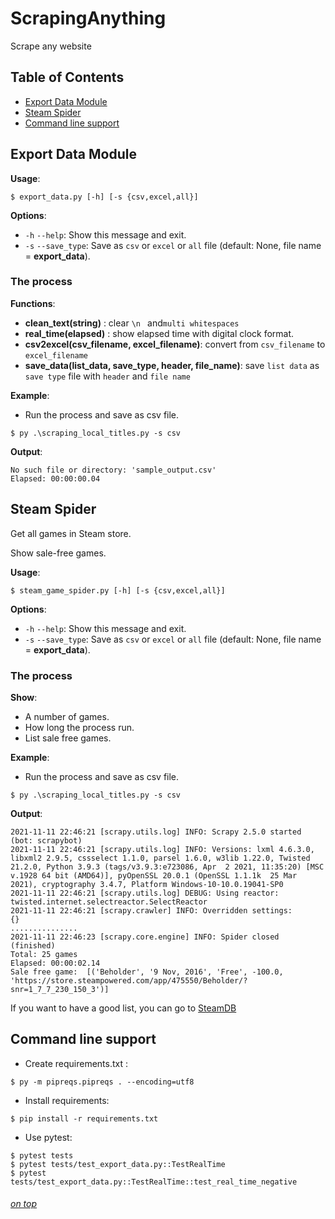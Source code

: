 # ScrapingAnything
Scrape any website


## Table of Contents


- [Export Data Module](#export-data-module)
- [Steam Spider](#steam-spider)
- [Command line support](#command-line-support)


## Export Data Module

**Usage**:


```console
$ export_data.py [-h] [-s {csv,excel,all}]
```


**Options**:

- `-h` `--help`: Show this message and exit.
- `-s` `--save_type`: Save as ``csv`` or ``excel`` or ``all`` file (default: None, file name = **export_data**).

### The process

**Functions**:
- **clean_text(string)** : clear `\n ` and`multi whitespaces`
- **real_time(elapsed)** : show elapsed time with digital clock format. 
- **csv2excel(csv_filename, excel_filename)**: convert from `csv_filename` to `excel_filename`
- **save_data(list_data, save_type, header, file_name)**: save `list data` as `save type` file with `header` and `file name`


**Example**: 

* Run the process and save as csv file.
```console
$ py .\scraping_local_titles.py -s csv
```


**Output**:
```
No such file or directory: 'sample_output.csv'
Elapsed: 00:00:00.04
```

## Steam Spider
Get all games in Steam store.

Show sale-free games.

**Usage**:


```console
$ steam_game_spider.py [-h] [-s {csv,excel,all}]
```


**Options**:

- `-h` `--help`: Show this message and exit.
- `-s` `--save_type`: Save as ``csv`` or ``excel`` or ``all`` file (default: None, file name = **export_data**).

### The process

**Show**:


- A number of games. 
- How long the process run.
- List sale free games.



**Example**: 

* Run the process and save as csv file.
```console
$ py .\scraping_local_titles.py -s csv
```


**Output**:
```
2021-11-11 22:46:21 [scrapy.utils.log] INFO: Scrapy 2.5.0 started (bot: scrapybot)
2021-11-11 22:46:21 [scrapy.utils.log] INFO: Versions: lxml 4.6.3.0, libxml2 2.9.5, cssselect 1.1.0, parsel 1.6.0, w3lib 1.22.0, Twisted 21.2.0, Python 3.9.3 (tags/v3.9.3:e723086, Apr  2 2021, 11:35:20) [MSC v.1928 64 bit (AMD64)], pyOpenSSL 20.0.1 (OpenSSL 1.1.1k  25 Mar 2021), cryptography 3.4.7, Platform Windows-10-10.0.19041-SP0     
2021-11-11 22:46:21 [scrapy.utils.log] DEBUG: Using reactor: twisted.internet.selectreactor.SelectReactor        
2021-11-11 22:46:21 [scrapy.crawler] INFO: Overridden settings:
{}
...............
2021-11-11 22:46:23 [scrapy.core.engine] INFO: Spider closed (finished)
Total: 25 games
Elapsed: 00:00:02.14
Sale free game:  [('Beholder', '9 Nov, 2016', 'Free', -100.0, 'https://store.steampowered.com/app/475550/Beholder/?snr=1_7_7_230_150_3')]
```
If you want to have a good list, you can go to [SteamDB](https://steamdb.info/sales/)


## Command line support

- Create requirements.txt :

```console
$ py -m pipreqs.pipreqs . --encoding=utf8
``` 
- Install requirements:
```console
$ pip install -r requirements.txt
```
- Use pytest:
```console
$ pytest tests
$ pytest tests/test_export_data.py::TestRealTime
$ pytest tests/test_export_data.py::TestRealTime::test_real_time_negative
```

###### [on top](#table-of-contents)